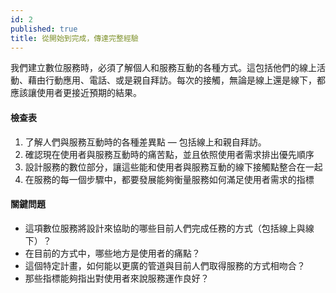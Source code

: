 ```yaml
---
id: 2
published: true
title: 從開始到完成，傳達完整經驗
---
```


我們建立數位服務時，必須了解個人和服務互動的各種方式。這包括他們的線上活動、藉由行動應用、電話、或是親自拜訪。每次的接觸，無論是線上還是線下，都應該讓使用者更接近預期的結果。

#### 檢查表

1. 了解人們與服務互動時的各種差異點 — 包括線上和親自拜訪。
2. 確認現在使用者與服務互動時的痛苦點，並且依照使用者需求排出優先順序
3. 設計服務的數位部分，讓這些能和使用者與服務互動的線下接觸點整合在一起
4. 在服務的每一個步驟中，都要發展能夠衡量服務如何滿足使用者需求的指標

#### 關鍵問題
- 這項數位服務將設計來協助的哪些目前人們完成任務的方式（包括線上與線下）？
- 在目前的方式中，哪些地方是使用者的痛點？
- 這個特定計畫，如何能以更廣的管道與目前人們取得服務的方式相吻合？
- 那些指標能夠指出對使用者來說服務運作良好？